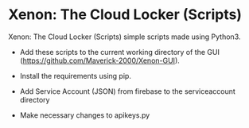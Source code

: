 <h1>Xenon: The Cloud Locker (Scripts)</h1>
 
 Xenon: The Cloud Locker (Scripts) simple scripts made using Python3.

* Add these scripts to the current working directory of the GUI (https://github.com/Maverick-2000/Xenon-GUI).

* Install the requirements using pip.

* Add Service Account (JSON) from firebase to the serviceaccount directory

* Make necessary changes to apikeys.py
